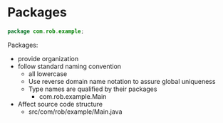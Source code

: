 # Packages

```java
package com.rob.example;
```

Packages:
* provide organization
* follow standard naming convention 
  * all lowercase
  * Use reverse domain name notation to assure global uniqueness
  * Type names are qualified by their packages
    * com.rob.example.Main
* Affect source code structure
  * src/com/rob/example/Main.java

